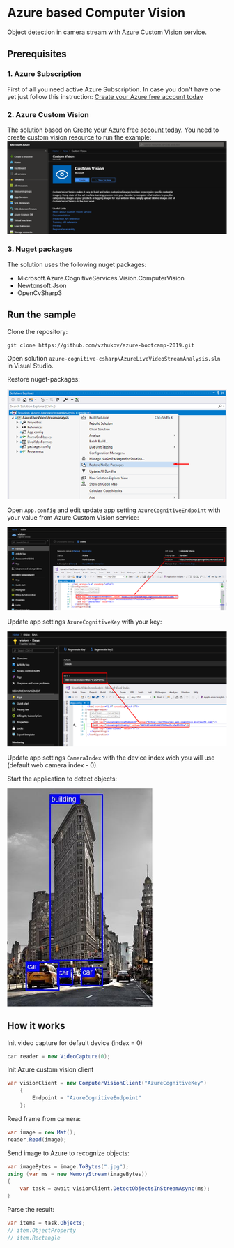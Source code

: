 # Azure based Computer Vision

Object detection in camera stream with Azure Custom Vision service.

## Prerequisites

### 1. Azure Subscription

First of all you need active Azure Subscription. In case you don't have one yet just follow this instruction:
[Create your Azure free account today](https://azure.microsoft.com/en-us/free/)

### 2. Azure Custom Vision

The solution based on [Create your Azure free account today](https://azure.microsoft.com/en-us/services/cognitive-services/custom-vision-service). You need to create custom vision resource to run the example:
![Azure Custom Vision](../assets/azure-custom-vision-service.png "Azure Custom Vision")

### 3. Nuget packages

The solution uses the following nuget packages:

- Microsoft.Azure.CognitiveServices.Vision.ComputerVision
- Newtonsoft.Json
- OpenCvSharp3

## Run the sample

Clone the repository:

```
git clone https://github.com/vzhukov/azure-bootcamp-2019.git
```

Open solution ```azure-cognitive-csharp\AzureLiveVideoStreamAnalysis.sln``` in Visual Studio.

Restore nuget-packages:

![Restore nuget packages](../assets/restore-nuget-packages.png "Restore nuget packages")

Open ```App.config``` and edit update app setting ```AzureCognitiveEndpoint``` with your value from Azure Custom Vision service:

![Azure Custom Vision Endpoint](../assets/app-config-endpoint.png "Azure Custom Vision Endpoint")

Update app settings ```AzureCognitiveKey``` with your key:

![Azure Custom Vision Key](../assets/config-service-key.png "Azure Custom Vision Key")

Update app settings ```CameraIndex``` with the device index wich you will use (default web camera index - 0).

Start the application to detect objects:

![Azure Custom Vision Object Detection](../assets/azure-cognitive-2.jpg "Azure Custom Vision Object Detection")

## How it works

Init video capture for default device (index = 0)
```c#
car reader = new VideoCapture(0);
```

Init Azure custom vision client
```c#
var visionClient = new ComputerVisionClient("AzureCognitiveKey")
    {
        Endpoint = "AzureCognitiveEndpoint"
    };

```

Read frame from camera:
```c#
var image = new Mat();
reader.Read(image);
```

Send image to Azure to recognize objects:
```c#
var imageBytes = image.ToBytes(".jpg");
using (var ms = new MemoryStream(imageBytes))
{
    var task = await visionClient.DetectObjectsInStreamAsync(ms);
}
```

Parse the result:
```c#
var items = task.Objects;
// item.ObjectProperty
// item.Rectangle
```